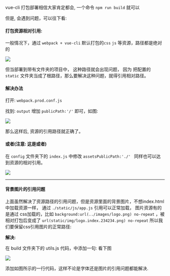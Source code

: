 vue-cli 打包部署相信大家肯定都会, 一个命令 `npm run build` 就可以

但是, 会遇到问题，可以往下看:

#### 打包资源相对引用:

一般情况下，通过 `webpack + vue-cli` 默认打包的`css` `js` 等资源，路径都是绝对的

![](http://oxyhnxrzt.bkt.clouddn.com/vue-2.png)

但当部署到带有文件夹的项目中， 这种路径就会出现问题， 因为 把配置的 `static` 文件夹当成了根路径，那么要解决这种问题，就得引用相对路径。

#### 解决办法

打开: `webpack.prod.conf.js`

找到: `output` 增加 `publicPath:'/'` 即可，如图:

![](http://oxyhnxrzt.bkt.clouddn.com/vue-1.png)

那么这样后, 资源的引用路径就正确了。

#### 或者(注意: 这是或者)

在 `config` 文件夹下的 `index.js` 中修改 `assetsPublicPath:'./' ` 同样也可以达到资源的相对引用。

![](http://oxyhnxrzt.bkt.clouddn.com/vue-3.png)



---

#### 背景图片的引用问题

上面虽然解决了资源路径的引用问题，但是资源里面的背景图片，不想index.html 中加载资源一样， 通过 `./static/js/app.js` 引用可以正常加载， 图片资源有的是通过 css加载的，比如 `background:url(../images/logo.png) no-repeat`  ，被相对打包后变成了 `url(static/img/logo.index.234234.png) no-repeat` 所以我们要保留css引用图片的正常路径:

**解决:**

在 build 文件夹下的 utils.js 代码，中添加一句: 看下图

![](http://oxyhnxrzt.bkt.clouddn.com/vue-4.png)

添加如图所示的一行代码，这样不论是字体还是图片的引用问题都能解决.